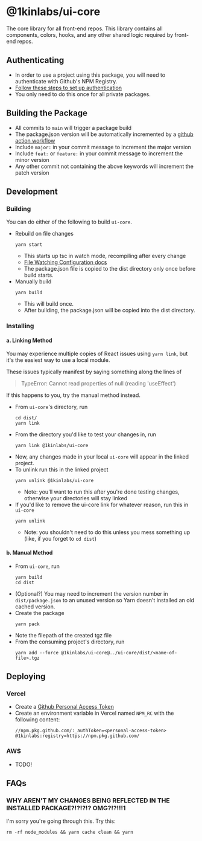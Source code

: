 # @1kinlabs/ui-core
The core library for all front-end repos. This library contains all components, colors, hooks, and any other shared logic required by front-end repos.

## Authenticating
* In order to use a project using this package, you will need to authenticate with Github's NPM Registry.
* [Follow these steps to set up authentication](https://1kin.atlassian.net/wiki/spaces/SD/pages/2686990/Github+NPM+Registry+Setup)
* You only need to do this once for all private packages.

## Building the Package
* All commits to `main` will trigger a package build
* The package.json version will be automatically incremented by a [github action workflow](https://github.com/phips28/gh-action-bump-version)
* Include `major:` in your commit message to increment the major version
* Include `feat:` or `feature:` in your commit message to increment the minor version
* Any other commit not containing the above keywords will increment the patch version

## Development
### Building
You can do either of the following to build `ui-core`.
* Rebuild on file changes
    ```
    yarn start
    ```
    - This starts up tsc in watch mode, recompiling after every change
    - [File Watching Configuration docs](https://www.typescriptlang.org/docs/handbook/configuring-watch.html)
    - The package.json file is copied to the dist directory only once before build starts.
* Manually build
    ```
    yarn build
    ```
    - This will build once.
    - After building, the package.json will be copied into the dist directory.

### Installing
#### a. Linking Method
You may experience multiple copies of React issues using `yarn link`,
but it's the easiest way to use a local module.

These issues typically manifest by saying something along the lines of
> TypeError: Cannot read properties of null (reading 'useEffect')

If this happens to you, try the manual method instead.

* From `ui-core`'s directory, run
    ```
    cd dist/
    yarn link
    ```
* From the directory you'd like to test your changes in, run
    ```
    yarn link @1kinlabs/ui-core
    ```
* Now, any changes made in your local `ui-core` will appear in the linked project.
* To unlink run this in the linked project
    ```
    yarn unlink @1kinlabs/ui-core
    ```
    - Note: you'll want to run this after you're done testing changes, otherwise your directories will stay linked
* If you'd like to remove the ui-core link for whatever reason, run this in `ui-core`
    ```
    yarn unlink
    ```
    - Note: you shouldn't need to do this unless you mess something up
        (like, if you forget to `cd dist`)

#### b. Manual Method
* From `ui-core`, run
    ```
    yarn build
    cd dist
    ```
* (Optional?) You may need to increment the version number in `dist/package.json` to an unused version so Yarn doesn't installed an old cached version.
* Create the package
    ```
    yarn pack
    ```
* Note the filepath of the created tgz file
* From the consuming project's directory, run
    ```
    yarn add --force @1kinlabs/ui-core@../ui-core/dist/<name-of-file>.tgz
    ```

## Deploying
### Vercel
* Create a [Github Personal Access Token](https://docs.github.com/en/authentication/keeping-your-account-and-data-secure/managing-your-personal-access-tokens)
* Create an environment variable in Vercel named `NPM_RC` with the following content:
    ```
    //npm.pkg.github.com/:_authToken=<personal-access-token>
    @1kinlabs:registry=https://npm.pkg.github.com/
    ```

### AWS
* TODO!


## FAQs
### WHY AREN'T MY CHANGES BEING REFLECTED IN THE INSTALLED PACKAGE?!?!?!? OMG?!?!!!1
I'm sorry you're going through this. Try this:
```
rm -rf node_modules && yarn cache clean && yarn
```
